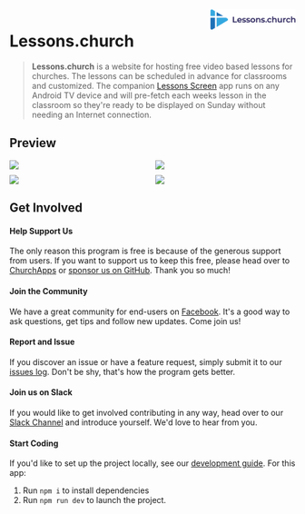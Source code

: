 <img align="right" width="150" src="https://raw.githubusercontent.com/ChurchApps/LessonsApp/main/public/images/logo.png">

# Lessons.church

> **Lessons.church** is a website for hosting free video based lessons for churches.  The lessons can be scheduled in advance for classrooms and customized.  The companion [Lessons Screen](https://github.com/ChurchApps/LessonsScreen/) app runs on any Android TV device and will pre-fetch each weeks lesson in the classroom so they're ready to be displayed on Sunday without needing an Internet connection.

## Preview

<div style="display: flex;gap: 10px;">
    <img style="width: 49%;" src="https://github.com/ChurchApps/LessonsApp/assets/1447203/7891f33a-686a-4992-8778-258e3ba8705f">
    <img style="width: 49%;" src="https://github.com/ChurchApps/LessonsApp/assets/1447203/fff4d8c1-f0f2-4c17-9694-bff644697fec">
</div>
<div style="display: flex;gap: 10px;margin-top: 10px;">
    <img style="width: 49%;" src="https://github.com/ChurchApps/LessonsApp/assets/1447203/80cd382a-b428-4bcd-b14c-ebf36237e4a0">
    <img style="width: 49%;" src="https://github.com/ChurchApps/LessonsApp/assets/1447203/56ea8a72-62c7-4c80-bf33-5f6b50a8df12">
</div>

## Get Involved

#### Help Support Us
The only reason this program is free is because of the generous support from users. If you want to support us to keep this free, please head over to [ChurchApps](https://churchapps/partner) or [sponsor us on GitHub](https://github.com/sponsors/ChurchApps/). Thank you so much!

#### Join the Community
We have a great community for end-users on [Facebook](https://www.facebook.com/groups/276757487737882).  It's a good way to ask questions, get tips and follow new updates.  Come join us!

#### Report and Issue
If you discover an issue or have a feature request, simply submit it to our [issues log](https://github.com/ChurchApps/ChurchAppsSupport).  Don't be shy, that's how the program gets better.

#### Join us on Slack
If you would like to get involved contributing in any way, head over to our [Slack Channel](https://join.slack.com/t/livechurchsolutions/shared_invite/zt-i88etpo5-ZZhYsQwQLVclW12DKtVflg) and introduce yourself.  We'd love to hear from you.

#### Start Coding
If you'd like to set up the project locally, see our [development guide](https://churchapps.org/dev).  For this app:
1. Run `npm i` to install dependencies
2. Run `npm run dev` to launch the project.
